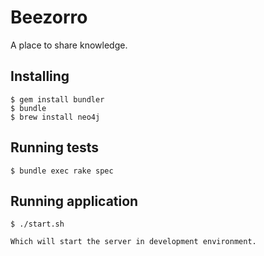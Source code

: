 # Beezorro

A place to share knowledge.


## Installing

    $ gem install bundler
    $ bundle
    $ brew install neo4j

## Running tests

    $ bundle exec rake spec

## Running application

    $ ./start.sh

    Which will start the server in development environment.
